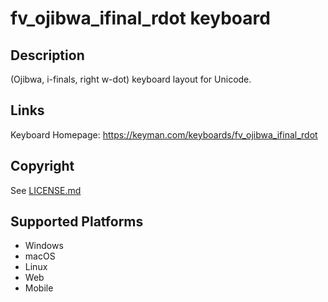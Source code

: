 fv_ojibwa_ifinal_rdot keyboard
==============

Description
-----------
(Ojibwa, i-finals, right w-dot) keyboard layout for Unicode.

Links
-----
Keyboard Homepage: https://keyman.com/keyboards/fv_ojibwa_ifinal_rdot

Copyright
---------
See [LICENSE.md](LICENSE.md)

Supported Platforms
-------------------
 * Windows
 * macOS
 * Linux
 * Web
 * Mobile

